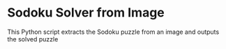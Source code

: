 # Sodoku Solver from Image
This Python script extracts the Sodoku puzzle from an image and outputs the solved puzzle
